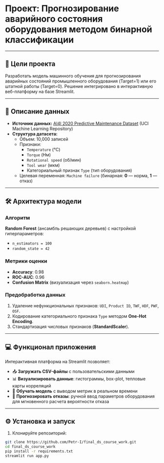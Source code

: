 # Проект: Прогнозирование аварийного состояния оборудования методом бинарной классификации

---

## 🎯 Цели проекта  
Разработать модель машинного обучения для прогнозирования аварийных состояний промышленного оборудования (Target=1) или его штатной работы (Target=0). Решение интегрировано в интерактивную веб-платформу на базе Streamlit.

---

## 📂 Описание данных  
- **Источник данных:** [AI4I 2020 Predictive Maintenance Dataset](https://archive.ics.uci.edu/dataset/601/predictive+maintenance+dataset) (UCI Machine Learning Repository)  
- **Структура датасета:**  
  - Объем: 10,000 записей  
  - Признаки:  
    - `Temperature` (°C)  
    - `Torque` (Нм)  
    - `Rotational speed` (об/мин)  
    - `Tool wear` (мкм)  
    - Категориальный признак `Type` (тип оборудования)  
  - Целевая переменная: `Machine failure` (бинарная: **0** — норма, **1** — отказ)  

---

## 🛠️ Архитектура модели  
### Алгоритм  
**Random Forest** (ансамбль решающих деревьев) с настройкой гиперпараметров:  
- `n_estimators = 100`  
- `random_state = 42`  

### Метрики оценки  
- **Accuracy**: 0.98  
- **ROC-AUC**: 0.96  
- **Confusion Matrix** (визуализация через `seaborn.heatmap`)  

### Предобработка данных  
1. Удаление нефункциональных признаков: `UDI`, `Product ID`, `TWF`, `HDF`, `PWF`, `OSF`.  
2. Кодирование категориального признака `Type` методом **One-Hot Encoding**.  
3. Стандартизация числовых признаков (**StandardScaler**).  

---

## 💻 Функционал приложения  
Интерактивная платформа на Streamlit позволяет:  
- 📤 **Загружать CSV-файлы** с пользовательскими данными  
- 📊 **Визуализировать данные**: гистограммы, box-plot, тепловые карты корреляций  
- 🤖 **Обучать модель** с выводом метрик в реальном времени  
- 🔮 **Прогнозировать отказы**: ручной ввод параметров оборудования для мгновенного расчета вероятности отказа  

---

## ⚙️ Установка и запуск  
1. Клонируйте репозиторий:  
```bash
git clone https://github.com/Petr-I/final_ds_course_work.git
cd final_ds_course_work
pip install -r requirements.txt
streamlit run app.py
